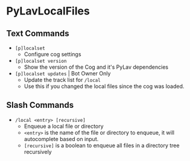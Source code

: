 # PyLavLocalFiles

## Text Commands
- `[p]localset`
  - Configure cog settings
- `[p]localset version`
  - Show the version of the Cog and it's PyLav dependencies
- `[p]localset updates` | Bot Owner Only
  - Update the track list for `/local`
  - Use this if you changed the local files since the cog was loaded.

## Slash Commands
- `/local <entry> [recursive]`
  - Enqueue a local file or directory
  - `<entry>` is the name of the file or directory to enqueue, it will autocomplete based on input.
  - `[recursive]` is a boolean to enqueue all files in a directory tree recursively
